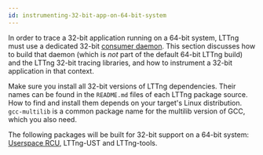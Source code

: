 ```yaml
---
id: instrumenting-32-bit-app-on-64-bit-system
---
```


In order to trace a 32-bit application running on a 64-bit system,
LTTng must use a dedicated 32-bit
[consumer daemon](#doc-lttng-consumerd). This section discusses how to
build that daemon (which is _not_ part of the default 64-bit LTTng
build) and the LTTng 32-bit tracing libraries, and how to instrument
a 32-bit application in that context.

Make sure you install all 32-bit versions of LTTng dependencies.
Their names can be found in the `README.md` files of each LTTng package
source. How to find and install them depends on your target's
Linux distribution. `gcc-multilib` is a common package name for the
multilib version of GCC, which you also need.

The following packages will be built for 32-bit support on a 64-bit
system: <a href="http://urcu.so/" class="ext">Userspace RCU</a>,
LTTng-UST and LTTng-tools.
